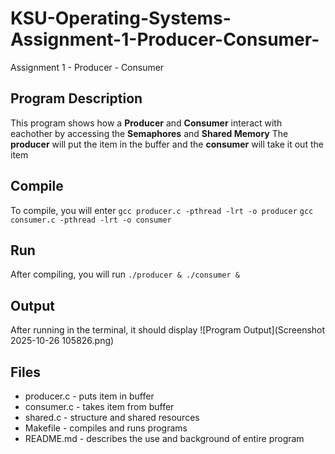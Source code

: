 # KSU-Operating-Systems-Assignment-1-Producer-Consumer-
Assignment 1 - Producer - Consumer

## **Program Description**
This program shows how a **Producer** and **Consumer** interact with eachother by accessing the **Semaphores** and **Shared Memory**
The **producer** will put the item in the buffer and the **consumer** will take it out the item

## **Compile**
To compile, you will enter
`gcc producer.c -pthread -lrt -o producer`
`gcc consumer.c -pthread -lrt -o consumer`

## **Run**
After compiling, you will run 
`./producer & ./consumer &`

## **Output**
After running in the terminal, it should display ![Program Output](Screenshot 2025-10-26 105826.png)

## **Files**
- producer.c  - puts item in buffer
- consumer.c  - takes item from buffer
- shared.c    - structure and shared resources
- Makefile    - compiles and runs programs
- README.md   - describes the use and background of entire program
